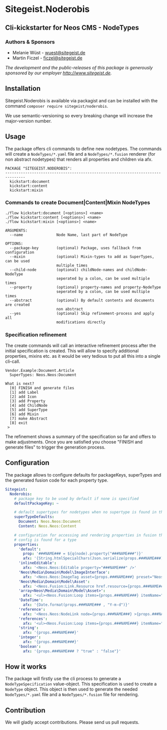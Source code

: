 # Sitegeist.Noderobis
## Cli-kickstarter for Neos CMS - NodeTypes

### Authors & Sponsors

* Melanie Wüst - wuest@sitegeist.de
* Martin Ficzel - ficzel@sitegeist.de

*The development and the public-releases of this package is generously sponsored
by our employer http://www.sitegeist.de.*

## Installation

Sitegeist.Noderobis is available via packagist and can be installed with the command `composer require sitegeist/noderobis`.

We use semantic-versioning so every breaking change will increase the major-version number.

## Usage

The package offers cli commands to define new nodetypes. The commands will create a `NodeTypes/*.yaml` file and 
a `NodeTypes/*.fusion` renderer (for non abstract nodetypes) that renders all properties and children via afx.

```
PACKAGE "SITEGEIST.NODEROBIS":
-------------------------------------------------------------------------------
  kickstart:document                       
  kickstart:content                        
  kickstart:mixin                          
```

### Commands to create Document|Content|Mixin NodeTypes 


```
./flow kickstart:document [<options>] <name>
./flow kickstart:content [<options>] <name>
./flow kickstart:mixin [<options>] <name>

ARGUMENTS:
  --name               Node Name, last part of NodeType

OPTIONS:
  --package-key        (optional) Package, uses fallback from configuration
  --mixin              (optional) Mixin-types to add as SuperTypes, can be used
                       multiple times
  --child-node         (optional) childNode-names and childNode-NodeType
                       seperated by a colon, can be used multiple times
  --property           (optional) property-names and property-NodeType
                       seperated by a colon, can be used multiple times
  --abstract           (optional) By default contents and documents are created
                       non abstract
  --yes                (optional) Skip refinement-process and apply all
                       modifications directly
```

### Specification refinement 

The create commands will call an interactive refinement process after the initial specification is created. This will
allow to specify additional properties, mixins etc. as it would be very tedious to put all this into a single cli-call.

```
Vendor.Example:Document.Article
  SuperTypes: Neos.Neos:Document

What is next?
  [0] FINISH and generate files
  [1] add Label
  [2] add Icon
  [3] add Property
  [4] add ChildNode
  [5] add SuperType
  [6] add Mixin
  [7] make Abstract
  [8] exit
 > 
```

The refinement shows a summary of the specification so far and offers to make adjustments. Once you are satisfied you
choose "FINISH and generate files" to trigger the generation process.

## Configuration

The package allows to configure defaults for packageKeys, superTypes and the generated fusion code for each property type.

```yaml
Sitegeist:
  Noderobis:
    # package key to be used by default if none is specified
    defaultPackageKey: ~

    # default supertypes for nodetypes when no supertype is found in the package namespace
    superTypeDefaults:
      Document: Neos.Neos:Document
      Content: Neos.Neos:Content

    # configuration for accessing and rendering properties in fusion the key `default` is used if no special
    # config is found for a type
    properties:
      'default':
        prop: '###NAME### = ${q(node).property("###NAME###")}'
        afx: '{String.htmlSpecialChars(Json.serialize(props.###NAME###))}'
      'inlineEditable':
        afx: '<Neos.Neos:Editable property="###NAME###" />'
      'Neos\Media\Domain\Model\ImageInterface':
        afx: '<Neos.Neos:ImageTag asset={props.###NAME###} preset="Neos.Media.Browser:Thumbnail" />'
      'Neos\Media\Domain\Model\Asset':
        afx: '<Neos.Fusion:Link.Resource href.resource={props.###NAME###.resource} >{props.###NAME###.label}</Neos.Fusion:Link.Resource>'
      'array<Neos\Media\Domain\Model\Asset>':
        afx: '<ul><Neos.Fusion:Loop items={props.###NAME###} itemName="asset"><li><Neos.Fusion:Link.Resource href.resource={asset.resource} >{asset.label}</Neos.Fusion:Link.Resource></li></Neos.Fusion:Loop></ul>'
      'DateTime':
        afx: '{Date.format(props.###NAME### , "Y-m-d")}'
      'reference':
        afx: '<Neos.Neos:NodeLink node={props.###NAME###} >{props.###NAME###.label}</Neos.Neos:NodeLink>'
      'references':
        afx: '<ul><Neos.Fusion:Loop items={props.###NAME###} itemName="reference"><li><Neos.Neos:NodeLink node={reference} >{reference.label}</Neos.Neos:NodeLink></li></Neos.Fusion:Loop></ul>'
      'string':
        afx: '{props.###NAME###}'
      'integer':
        afx: '{props.###NAME###}'
      'boolean':
        afx: '{props.###NAME### ? "true" : "false"}'
```

## How it works

The package will firstly use the cli process to generate a `NodeTypeSpecification` value-object. 
This specification is used to create a `NodeType` object. This object is then used to generate
the needed `NodeTypes/*.yaml` file and a `NodeTypes/*.fusion` file for rendering.

## Contribution

We will gladly accept contributions. Please send us pull requests.
